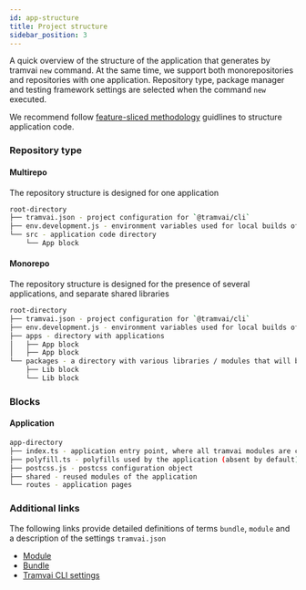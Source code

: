 ```yaml
---
id: app-structure
title: Project structure
sidebar_position: 3
---
```


A quick overview of the structure of the application that generates by tramvai `new` command. At the same time, we support both monorepositories and repositories with one application. Repository type, package manager and testing framework settings are selected when the command `new` executed.

We recommend follow [feature-sliced methodology](https://feature-sliced.design/) guidlines to structure application code.

### Repository type

#### Multirepo

The repository structure is designed for one application

```bash
root-directory
├── tramvai.json - project configuration for `@tramvai/cli`
├── env.development.js - environment variables used for local builds of the project
└── src - application code directory
    └── App block
```

#### Monorepo

The repository structure is designed for the presence of several applications, and separate shared libraries

```bash
root-directory
├── tramvai.json - project configuration for `@tramvai/cli`
├── env.development.js - environment variables used for local builds of the project
├── apps - directory with applications
│   ├── App block
│   ├── App block
└── packages - a directory with various libraries / modules that will be shared between applications
    ├── Lib block
    └── Lib block
```

### Blocks

#### Application

```bash
app-directory
├── index.ts - application entry point, where all tramvai modules are connected
├── polyfill.ts - polyfills used by the application (absent by default)
├── postcss.js - postcss configuration object
├── shared - reused modules of the application
└── routes - application pages
```

<!-- #### Library

```bash
@todo
``` -->

### Additional links

The following links provide detailed definitions of terms `bundle`, `module` and a description of the settings `tramvai.json`

- [Module](concepts/module.md)
- [Bundle](concepts/bundle.md)
- [Tramvai CLI settings](references/cli/base.md)
